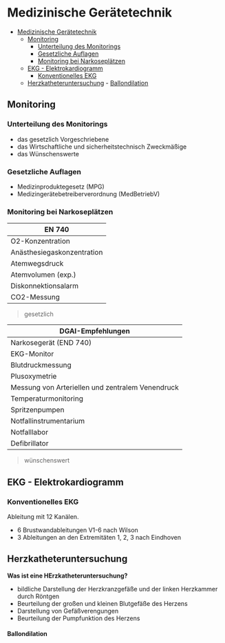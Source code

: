 # Medizinische Gerätetechnik #

- [Medizinische Gerätetechnik](#medizinische-ger%C3%A4tetechnik)
    - [Monitoring](#monitoring)
        - [Unterteilung des Monitorings](#unterteilung-des-monitorings)
        - [Gesetzliche Auflagen](#gesetzliche-auflagen)
        - [Monitoring bei Narkoseplätzen](#monitoring-bei-narkosepl%C3%A4tzen)
    - [EKG - Elektrokardiogramm](#ekg---elektrokardiogramm)
        - [Konventionelles EKG](#konventionelles-ekg)
    - [Herzkatheteruntersuchung](#herzkatheteruntersuchung)
            - [Ballondilation](#ballondilation)

## Monitoring ##

### Unterteilung des Monitorings ###

- das gesetzlich Vorgeschriebene
- das Wirtschaftliche und sicherheitstechnisch Zweckmäßige
- das Wünschenswerte

### Gesetzliche Auflagen ###

- Medizinproduktegesetz (MPG)
- Medizingerätebetreiberverordnung (MedBetriebV)

### Monitoring bei Narkoseplätzen ###

| EN 740                     |
| -------------------------- |
| O2-Konzentration           |
| Anästhesiegaskonzentration |
| Atemwegsdruck              |
| Atemvolumen (exp.)         |
| Diskonnektionsalarm        |
| CO2-Messung                |

> gesetzlich

| DGAI-Empfehlungen                                |
| ------------------------------------------------ |
| Narkosegerät (END 740)                           |
| EKG-Monitor                                      |
| Blutdruckmessung                                 |
| Plusoxymetrie                                    |
| Messung von Arteriellen und zentralem Venendruck |
| Temperaturmonitoring                             |
| Spritzenpumpen                                   |
| Notfallinstrumentarium                           |
| Notfalllabor                                     |
| Defibrillator                                    |

> wünschenswert

## EKG - Elektrokardiogramm ##

### Konventionelles EKG ###

Ableitung mit 12 Kanälen.
- 6 Brustwandableitungen V1-6 nach Wilson
- 3 Ableitungen an den Extremitäten 1, 2, 3 nach Eindhoven

## Herzkatheteruntersuchung ##

**Was ist eine HErzkatheteruntersuchung?**
- bildliche Darstellung der Herzkranzgefäße und der linken Herzkammer durch Röntgen
- Beurteilung der großen und kleinen Blutgefäße des Herzens
- Darstellung von Gefäßverengungen
- Beurteilung der Pumpfunktion des Herzens

#### Ballondilation ####